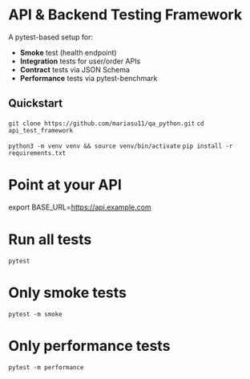 # API & Backend Testing Framework

A pytest-based setup for:
- **Smoke** test (health endpoint)  
- **Integration** tests for user/order APIs  
- **Contract** tests via JSON Schema  
- **Performance** tests via pytest-benchmark  

## Quickstart

```git clone https://github.com/mariasu11/qa_python.git```
```cd api_test_framework```

```python3 -m venv venv && source venv/bin/activate```
```pip install -r requirements.txt```

# Point at your API
export BASE_URL=https://api.example.com

# Run all tests
```pytest```

# Only smoke tests
```pytest -m smoke```

# Only performance tests
```pytest -m performance```
